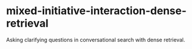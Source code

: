 # mixed-initiative-interaction-dense-retrieval
Asking clarifying questions in conversational search with dense retrieval.
